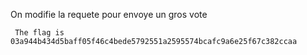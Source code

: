 On modifie la requete pour envoye un gros vote
```
 The flag is 03a944b434d5baff05f46c4bede5792551a2595574bcafc9a6e25f67c382ccaa
```
